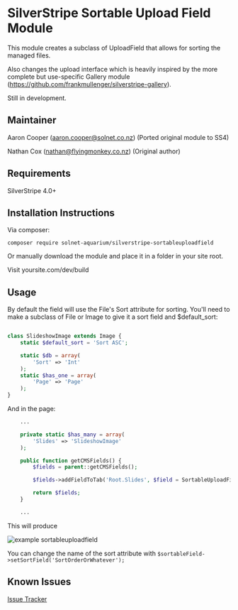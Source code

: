 SilverStripe Sortable Upload Field Module
=============

This module creates a subclass of UploadField that allows for sorting the managed files.

Also changes the upload interface which is heavily inspired by the more complete but use-specific Gallery module (https://github.com/frankmullenger/silverstripe-gallery).

Still in development.


Maintainer
-------------
Aaron Cooper (<aaron.cooper@solnet.co.nz>) (Ported original module to SS4)

Nathan Cox (<nathan@flyingmonkey.co.nz>) (Original author)

Requirements
---------------

SilverStripe 4.0+


Installation Instructions
-------------------------

Via composer:

```
composer require solnet-aquarium/silverstripe-sortableuploadfield
```

Or manually download the module and place it in a folder in your site root.

Visit yoursite.com/dev/build


Usage
-----

By default the field will use the File's Sort attribute for sorting.  You'll need to make a subclass of File or Image to give it a sort field and $default_sort:

```php

class SlideshowImage extends Image {
	static $default_sort = 'Sort ASC';

	static $db = array(
		'Sort' => 'Int'
	);
	static $has_one = array(
		'Page' => 'Page'
	);
}
```

And in the page:

```php
	...

	private static $has_many = array(
		'Slides' => 'SlideshowImage'
	);

	public function getCMSFields() {
		$fields = parent::getCMSFields();

		$fields->addFieldToTab('Root.Slides', $field = SortableUploadField::create('Slides', 'Slides'));

		return $fields;
	}

	...

```

This will produce

![example sortableuploadfield](http://static.flyingmonkey.co.nz/github/silverstripe-sortableuploadfield/sortableuploadfield-1.png)


You can change the name of the sort attribute with `$sortableField->setSortField('SortOrderOrWhatever');`


Known Issues
------------

[Issue Tracker](https://github.com/solnet-aquarium/silverstripe-sortableuploadfield/issues)
